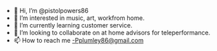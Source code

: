 - 👋 Hi, I’m @pistolpowers86
- 👀 I’m interested in music, art, workfrom home.
- 🌱 I’m currently learning customer service.
- 💞️ I’m looking to collaborate on at home advisors for teleperformance.
- 📫 How to reach me -Pplumley86@gmail.com

<!---
pistolpowers86/pistolpowers86 is a ✨ special ✨ repository because its `README.md` (this file) appears on your GitHub profile.
You can click the Preview link to take a look at your changes.
--->
